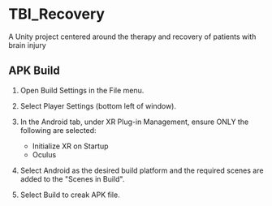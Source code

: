 # TBI_Recovery
A Unity project centered around the therapy and recovery of patients with brain injury

## APK Build

1. Open Build Settings in the File menu.

2. Select Player Settings (bottom left of window).

3. In the Android tab, under XR Plug-in Management, ensure ONLY the following are selected:

	* Initialize XR on Startup
	* Oculus

4. Select Android as the desired build platform and the required scenes are added to the "Scenes in Build".

5. Select Build to creak APK file.